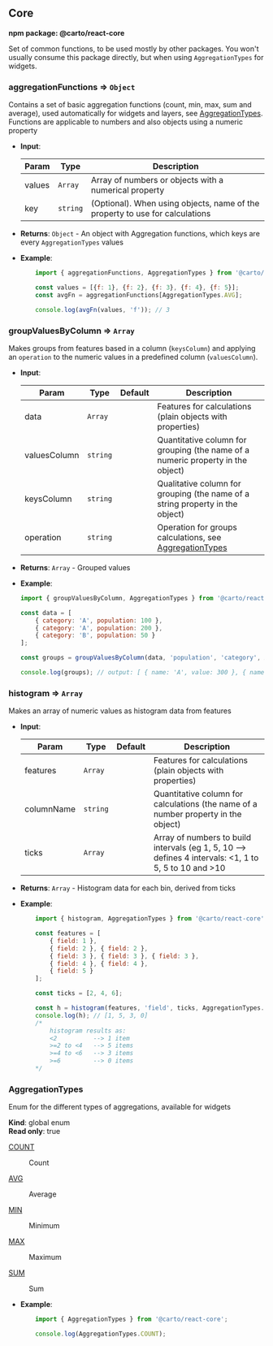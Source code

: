 ## Core
**npm package: @carto/react-core**

Set of common functions, to be used mostly by other packages. You won't usually consume this package directly, but when using `AggregationTypes` for widgets.
### aggregationFunctions ⇒ <code>Object</code>

Contains a set of basic aggregation functions (count, min, max, sum and average), used automatically for widgets and layers, see [AggregationTypes](#aggregationtypes). Functions are applicable to numbers and also objects using a numeric property

- **Input**:

    | Param                      | Type                | Description                                                                        |
    | -------------------------- | ------------------- | -----------------------------------------------------------------------------------|
    | values                     | <code>Array</code>  | Array of numbers or objects with a numerical property                              |
    | key                        | <code>string</code> | (Optional). When using objects, name of the property to use for calculations       |

- **Returns**: <code>Object</code> - An object with Aggregation functions, which keys are every `AggregationTypes` values

- **Example**:

    ```js
        import { aggregationFunctions, AggregationTypes } from '@carto/react-core';

        const values = [{f: 1}, {f: 2}, {f: 3}, {f: 4}, {f: 5}];
        const avgFn = aggregationFunctions[AggregationTypes.AVG];        

        console.log(avgFn(values, 'f')); // 3
    ```
### groupValuesByColumn ⇒ <code>Array</code>

Makes groups from features based in a column (`keysColumn`) and applying an `operation` to the numeric values in a predefined column (`valuesColumn`). 

- **Input**:

    | Param   | Type                | Default   | Description                          |
    | ------- | ------------------- | --------- | ------------------------------------ |
    | data | <code>Array</code> |         | Features for calculations (plain objects with properties)              |
    | valuesColumn | <code>string</code> |         | Quantitative column for grouping (the name of a numeric property in the object)             |
    | keysColumn | <code>string</code> |         | Qualitative column for grouping (the name of a string property in the object)             |
    | operation | <code>string</code> |         | Operation for groups calculations, see [AggregationTypes](#aggregationtypes)              |

- **Returns**: <code>Array</code> - Grouped values

- **Example**: 

    ```js
    import { groupValuesByColumn, AggregationTypes } from '@carto/react-core';

    const data = [
        { category: 'A', population: 100 },
        { category: 'A', population: 200 },
        { category: 'B', population: 50 }
    ];

    const groups = groupValuesByColumn(data, 'population', 'category', AggregationTypes.SUM);

    console.log(groups); // output: [ { name: 'A', value: 300 }, { name: 'B', value: 50 }] 
    ```
### histogram ⇒ <code>Array</code>

Makes an array of numeric values as histogram data from features

- **Input**:

    | Param   | Type                | Default   | Description                          |
    | ------- | ------------------- | --------- | ------------------------------------ |
    | features | <code>Array</code> |           | Features for calculations (plain objects with properties)                |
    | columnName | <code>string</code> |        | Quantitative column for calculations (the name of a number property in the object)              |
    | ticks | <code>Array</code>    |           | Array of numbers to build intervals (eg 1, 5, 10 --> defines 4 intervals: <1, 1 to 5, 5 to 10 and >10   | operation | <code>string</code> |         | Operation for groups calculations, see [AggregationTypes](#aggregationtypes)              |

- **Returns**: <code>Array</code> - Histogram data for each bin, derived from ticks

- **Example**:

    ```js
        import { histogram, AggregationTypes } from '@carto/react-core';

        const features = [
            { field: 1 },
            { field: 2 }, { field: 2 },
            { field: 3 }, { field: 3 }, { field: 3 },
            { field: 4 }, { field: 4 },
            { field: 5 }            
        ];

        const ticks = [2, 4, 6];

        const h = histogram(features, 'field', ticks, AggregationTypes.COUNT);        
        console.log(h); // [1, 5, 3, 0]
        /* 
            histogram results as:
            <2          --> 1 item
            >=2 to <4   --> 5 items
            >=4 to <6   --> 3 items
            >=6         --> 0 items
        */
    ```
### AggregationTypes

Enum for the different types of aggregations, available for widgets

**Kind**: global enum  
**Read only**: true

<dl>
<dt><a href="#COUNT">COUNT</a></dt>
<dd><p>Count</p>
</dd>
<dt><a href="#AVG">AVG</a></dt>
<dd><p>Average</p>
</dd>
<dt><a href="#MIN">MIN</a></dt>
<dd><p>Minimum</p>
</dd>
<dt><a href="#MAX">MAX</a></dt>
<dd><p>Maximum</p>
</dd>
<dt><a href="#SUM">SUM</a></dt>
<dd><p>Sum</p>
</dd>
</dl>

- **Example**:

    ```js
        import { AggregationTypes } from '@carto/react-core';

        console.log(AggregationTypes.COUNT);

    ```
